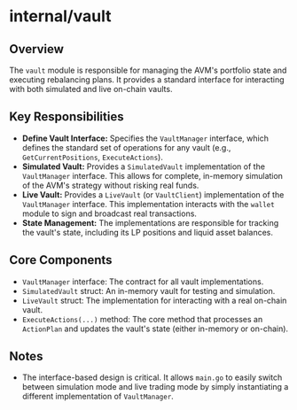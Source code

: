 # internal/vault

## Overview

The `vault` module is responsible for managing the AVM's portfolio state and executing rebalancing plans. It provides a standard interface for interacting with both simulated and live on-chain vaults.

## Key Responsibilities

-   **Define Vault Interface:** Specifies the `VaultManager` interface, which defines the standard set of operations for any vault (e.g., `GetCurrentPositions`, `ExecuteActions`).
-   **Simulated Vault:** Provides a `SimulatedVault` implementation of the `VaultManager` interface. This allows for complete, in-memory simulation of the AVM's strategy without risking real funds.
-   **Live Vault:** Provides a `LiveVault` (or `VaultClient`) implementation of the `VaultManager` interface. This implementation interacts with the `wallet` module to sign and broadcast real transactions.
-   **State Management:** The implementations are responsible for tracking the vault's state, including its LP positions and liquid asset balances.

## Core Components

-   `VaultManager` interface: The contract for all vault implementations.
-   `SimulatedVault` struct: An in-memory vault for testing and simulation.
-   `LiveVault` struct: The implementation for interacting with a real on-chain vault.
-   `ExecuteActions(...)` method: The core method that processes an `ActionPlan` and updates the vault's state (either in-memory or on-chain).

## Notes

-   The interface-based design is critical. It allows `main.go` to easily switch between simulation mode and live trading mode by simply instantiating a different implementation of `VaultManager`.